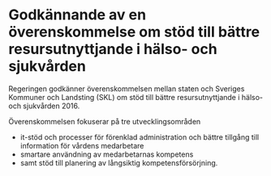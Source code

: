 # Godkännande av en överenskommelse om stöd till bättre resursutnyttjande i  hälso- och sjukvården

Regeringen godkänner överenskommelsen mellan staten och Sveriges Kommuner och Landsting (SKL) om stöd till bättre resursutnyttjande i hälso\- och sjukvården 2016\.


Överenskommelsen fokuserar på tre utvecklingsområden

* it\-stöd och processer för förenklad administration och bättre tillgång till information för vårdens medarbetare
* smartare användning av medarbetarnas kompetens
* samt stöd till planering av långsiktig kompetensförsörjning.
